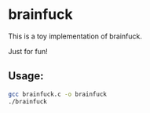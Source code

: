 brainfuck
=========

This is a toy implementation of brainfuck.

Just for fun!

## Usage:

```bash
gcc brainfuck.c -o brainfuck
./brainfuck
```
